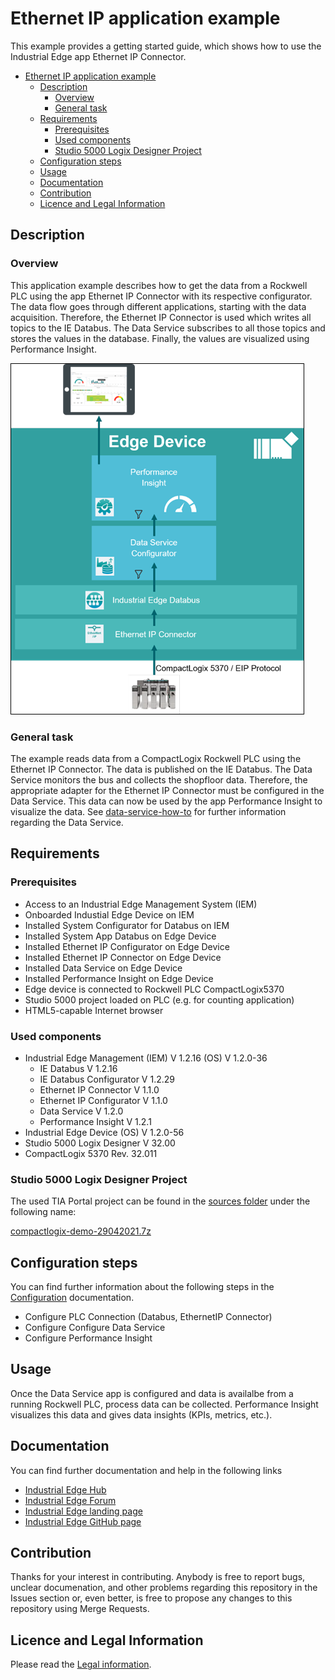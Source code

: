 # Ethernet IP application example

This example provides a getting started guide, which shows how to use the Industrial Edge app Ethernet IP Connector.

- [Ethernet IP application example](#ethernet-ip-application-example)
  - [Description](#description)
    - [Overview](#overview)
    - [General task](#general-task)
  - [Requirements](#requirements)
    - [Prerequisites](#prerequisites)
    - [Used components](#used-components)
    - [Studio 5000 Logix Designer Project](#studio-5000-logix-designer-project)
  - [Configuration steps](#configuration-steps)
  - [Usage](#usage)
  - [Documentation](#documentation)
  - [Contribution](#contribution)
  - [Licence and Legal Information](#licence-and-legal-information)

## Description

### Overview

This application example describes how to get the data from a Rockwell PLC using the app Ethernet IP Connector with its respective configurator. The data flow goes through different applications, starting with the data acquisition. Therefore, the Ethernet IP Connector is used which writes all topics to the IE Databus. The Data Service subscribes to all those topics and stores the values in the database. Finally, the values are visualized using Performance Insight.

![Overview](/docs/graphics/overview-eip.png)

### General task

The example reads data from a CompactLogix Rockwell PLC using the Ethernet IP Connector. The data is published on the IE Databus. The Data Service monitors the bus and collects the shopfloor data. Therefore, the appropriate adapter for the Ethernet IP Connector must be configured in the Data Service. This data can now be used by the app Performance Insight to visualize the data. See [data-service-how-to](https://github.com/industrial-edge/data-service-configure-s7-adapter-to-collect-data) for further information regarding the Data Service.

## Requirements

### Prerequisites

- Access to an Industrial Edge Management System (IEM)
- Onboarded Industial Edge Device on IEM
- Installed System Configurator for Databus on IEM
- Installed System App Databus on Edge Device
- Installed Ethernet IP Configurator on Edge Device
- Installed Ethernet IP Connector on Edge Device
- Installed Data Service on Edge Device
- Installed Performance Insight on Edge Device
- Edge device is connected to Rockwell PLC CompactLogix5370
- Studio 5000 project loaded on PLC (e.g. for counting application)
- HTML5-capable Internet browser

### Used components

- Industrial Edge Management (IEM) V 1.2.16 (OS) V 1.2.0-36
  - IE Databus V 1.2.16
  - IE Databus Configurator V 1.2.29
  - Ethernet IP Connector V 1.1.0
  - Ethernet IP Configurator V 1.1.0
  - Data Service V 1.2.0
  - Performance Insight V 1.2.1
- Industrial Edge Device (OS) V 1.2.0-56
- Studio 5000 Logix Designer V 32.00
- CompactLogix 5370 Rev. 32.011

### Studio 5000 Logix Designer Project

The used TIA Portal project can be found in the [sources folder](/src) under the following name:

[compactlogix-demo-29042021.7z](./src/compactlogix-demo-29042021.7z)

## Configuration steps

You can find further information about the following steps in the [Configuration](/docs/Installation.md) documentation.

- Configure PLC Connection (Databus, EthernetIP Connector)
- Configure Configure Data Service
- Configure Performance Insight

## Usage

Once the Data Service app is configured and data is availalbe from a running Rockwell PLC, process data can be collected. Performance Insight visualizes this data and gives data insights (KPIs, metrics, etc.).

## Documentation

You can find further documentation and help in the following links

- [Industrial Edge Hub](https://iehub.eu1.edge.siemens.cloud/#/documentation)
- [Industrial Edge Forum](https://www.siemens.com/industrial-edge-forum)
- [Industrial Edge landing page](https://new.siemens.com/global/en/products/automation/topic-areas/industrial-edge/simatic-edge.html)
- [Industrial Edge GitHub page](https://github.com/industrial-edge)
  
## Contribution

Thanks for your interest in contributing. Anybody is free to report bugs, unclear documenation, and other problems regarding this repository in the Issues section or, even better, is free to propose any changes to this repository using Merge Requests.

## Licence and Legal Information

Please read the [Legal information](./LICENSE.md).
